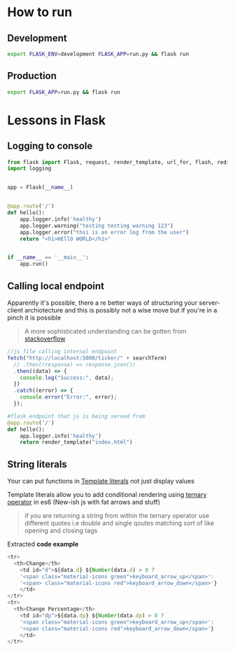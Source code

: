 # How to run

## Development

```bash
export FLASK_ENV=development FLASK_APP=run.py && flask run
```

## Production

```bash
export FLASK_APP=run.py && flask run
```

# Lessons in Flask

## Logging to console

```python
from flask import Flask, request, render_template, url_for, flash, redirect, request, session, jsonify
import logging


app = Flask(__name__)


@app.route('/')
def hello():
    app.logger.info('healthy')
    app.logger.warning("testing testing warning 123")
    app.logger.error("thsi is an error log from the user")
    return "<h1>HEllO WORLD</h1>"


if __name__ == '__main__':
    app.run()

```

## Calling local endpoint

Apparently it's possible, there a re better ways of structuring your server-client archiotecture and this is possibly not a wise move but if you're in a pinch it is possible

> A more sophisticated understanding can be gotten from [stackoverflow](https://stackoverflow.com/questions/48135786/how-to-make-a-get-request-on-another-endpoint-in-node)

```javascript
//js file calling internal endpoint
fetch("http://localhost:5000/ticker/" + searchTerm)
  // .then((response) => response.json())
  .then((data) => {
    console.log("Success:", data);
  })
  .catch((error) => {
    console.error("Error:", error);
  });
```

```python
#flask endpoint that js is being served from
@app.route('/')
def hello():
    app.logger.info('healthy')
    return render_template("index.html")


```

## String literals

Your can put functions in [Template literals](https://developer.mozilla.org/en-US/docs/Web/JavaScript/Reference/Template_literals) not just display values

Template literals allow you to add conditional rendering using [ternary operator](https://www.programiz.com/javascript/ternary-operator) in es6 (New-ish js with fat arrows and stuff)

> if you are returning a string from within the ternary operator use different quotes i.e double and single qoutes matching sort of like opening and closing tags

Extracted **code example**

```javascript
<tr>
  <th>Change</th>
    <td id="d">${data.d} ${Number(data.d) > 0 ?
    '<span class="material-icons green">keyboard_arrow_up</span>':
    '<span> class="material-icons red">keyboard_arrow_down</span>'}
    </td>
</tr>
<tr>
  <th>Change Percentage</th>
    <td id="dp">${data.dp} ${Number(data.dp) > 0 ?
    '<span class="material-icons green">keyboard_arrow_up</span>':
    '<span class="material-icons red">keyboard_arrow_down</span>'}
    </td>
</tr>

```
